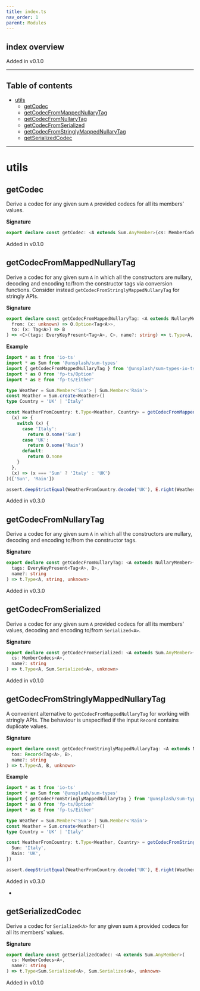 ```yaml
---
title: index.ts
nav_order: 1
parent: Modules
---
```


## index overview

Added in v0.1.0

---

<h2 class="text-delta">Table of contents</h2>

- [utils](#utils)
  - [getCodec](#getcodec)
  - [getCodecFromMappedNullaryTag](#getcodecfrommappednullarytag)
  - [getCodecFromNullaryTag](#getcodecfromnullarytag)
  - [getCodecFromSerialized](#getcodecfromserialized)
  - [getCodecFromStringlyMappedNullaryTag](#getcodecfromstringlymappednullarytag)
  - [getSerializedCodec](#getserializedcodec)

---

# utils

## getCodec

Derive a codec for any given sum `A` provided codecs for all its members'
values.

**Signature**

```ts
export declare const getCodec: <A extends Sum.AnyMember>(cs: MemberCodecs<A>, name?: string) => t.Type<A, A, unknown>
```

Added in v0.1.0

## getCodecFromMappedNullaryTag

Derive a codec for any given sum `A` in which all the constructors are
nullary, decoding and encoding to/from the constructor tags via conversion
functions. Consider instead `getCodecFromStringlyMappedNullaryTag` for
stringly APIs.

**Signature**

```ts
export declare const getCodecFromMappedNullaryTag: <A extends NullaryMember>() => <B>(
  from: (x: unknown) => O.Option<Tag<A>>,
  to: (x: Tag<A>) => B
) => <C>(tags: EveryKeyPresent<Tag<A>, C>, name?: string) => t.Type<A, B, unknown>
```

**Example**

```ts
import * as t from 'io-ts'
import * as Sum from '@unsplash/sum-types'
import { getCodecFromMappedNullaryTag } from '@unsplash/sum-types-io-ts'
import * as O from 'fp-ts/Option'
import * as E from 'fp-ts/Either'

type Weather = Sum.Member<'Sun'> | Sum.Member<'Rain'>
const Weather = Sum.create<Weather>()
type Country = 'UK' | 'Italy'

const WeatherFromCountry: t.Type<Weather, Country> = getCodecFromMappedNullaryTag<Weather>()<Country>(
  (x) => {
    switch (x) {
      case 'Italy':
        return O.some('Sun')
      case 'UK':
        return O.some('Rain')
      default:
        return O.none
    }
  },
  (x) => (x === 'Sun' ? 'Italy' : 'UK')
)(['Sun', 'Rain'])

assert.deepStrictEqual(WeatherFromCountry.decode('UK'), E.right(Weather.mk.Rain()))
```

Added in v0.3.0

## getCodecFromNullaryTag

Derive a codec for any given sum `A` in which all the constructors are
nullary, decoding and encoding to/from the constructor tags.

**Signature**

```ts
export declare const getCodecFromNullaryTag: <A extends NullaryMember>() => <B>(
  tags: EveryKeyPresent<Tag<A>, B>,
  name?: string
) => t.Type<A, string, unknown>
```

Added in v0.3.0

## getCodecFromSerialized

Derive a codec for any given sum `A` provided codecs for all its members'
values, decoding and encoding to/from `Serialized<A>`.

**Signature**

```ts
export declare const getCodecFromSerialized: <A extends Sum.AnyMember>(
  cs: MemberCodecs<A>,
  name?: string
) => t.Type<A, Sum.Serialized<A>, unknown>
```

Added in v0.1.0

## getCodecFromStringlyMappedNullaryTag

A convenient alternative to `getCodecFromMappedNullaryTag` for working with
stringly APIs. The behaviour is unspecified if the input `Record` contains
duplicate values.

**Signature**

```ts
export declare const getCodecFromStringlyMappedNullaryTag: <A extends NullaryMember>() => <B extends string>(
  tos: Record<Tag<A>, B>,
  name?: string
) => t.Type<A, B, unknown>
```

**Example**

```ts
import * as t from 'io-ts'
import * as Sum from '@unsplash/sum-types'
import { getCodecFromStringlyMappedNullaryTag } from '@unsplash/sum-types-io-ts'
import * as O from 'fp-ts/Option'
import * as E from 'fp-ts/Either'

type Weather = Sum.Member<'Sun'> | Sum.Member<'Rain'>
const Weather = Sum.create<Weather>()
type Country = 'UK' | 'Italy'

const WeatherFromCountry: t.Type<Weather, Country> = getCodecFromStringlyMappedNullaryTag<Weather>()({
  Sun: 'Italy',
  Rain: 'UK',
})

assert.deepStrictEqual(WeatherFromCountry.decode('UK'), E.right(Weather.mk.Rain()))
```

Added in v0.3.0

-

## getSerializedCodec

Derive a codec for `Serialized<A>` for any given sum `A` provided codecs for
all its members` values.

**Signature**

```ts
export declare const getSerializedCodec: <A extends Sum.AnyMember>(
  cs: MemberCodecs<A>,
  name?: string
) => t.Type<Sum.Serialized<A>, Sum.Serialized<A>, unknown>
```

Added in v0.1.0
